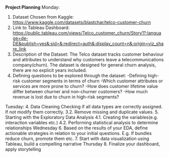 **Project Planning**
Monday:
1. Dataset Chosen from Kaggle: https://www.kaggle.com/datasets/blastchar/telco-customer-churn
2. Link to Tableau Dashboard: https://public.tableau.com/views/Telco_customer_churn/Story1?:language=de-DE&publish=yes&:sid=&:redirect=auth&:display_count=n&:origin=viz_share_link
3. Description of the Dataset: The Telco dataset tracks customer behaviour and attributes to understand why customers leave a telecommunications company(churn).
The dataset is designed for general churn analysis, there are no explicit years included.
4. Defining questions to be explored through the dataset:
-Defining high-risk customer segments in terms of churn 
-Which customer attributes or services are more prone to churn?
-How does customer lifetime value differ between churner and non-churner customers?
-How much revenue is lost due to churn in high-risk segments?

Tuesday:
4. Data Cleaning
   Checking if all data types are correctly assigned. If not modify them correctly.
3.2. Remove missing and duplicate values.
5. Starting with the Exploratory Data Analysis
4.1. Creating the variables(e.g. interaction variables etc.)
4.2. Performing statistical analysis to determine relationships
Wednesday
6. Based on the results of your EDA, define actionable strategies in relation to your initial questions.
E.g. If bundles reduce churn, promote them etc.
7. Start with data visualization using Tableau, build a compelling narrative
Thursday
8. Finalize your dashboard, apply storytelling

